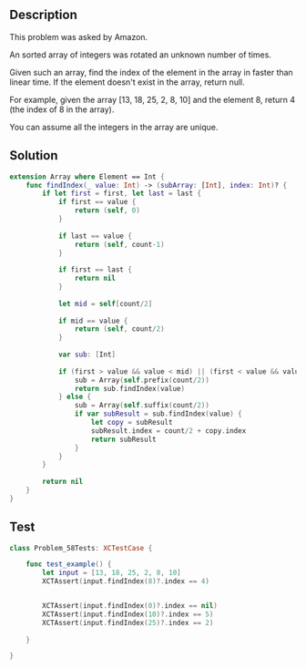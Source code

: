 ## Description

This problem was asked by Amazon.

An sorted array of integers was rotated an unknown number of times.

Given such an array, find the index of the element in the array in faster than linear time. If the element doesn't exist in the array, return null.

For example, given the array [13, 18, 25, 2, 8, 10] and the element 8, return 4 (the index of 8 in the array).

You can assume all the integers in the array are unique.

## Solution
    
```swift
extension Array where Element == Int {
    func findIndex(_ value: Int) -> (subArray: [Int], index: Int)? {
        if let first = first, let last = last {
            if first == value {
                return (self, 0)
            }
            
            if last == value {
                return (self, count-1)
            }
            
            if first == last {
                return nil
            }
            
            let mid = self[count/2]
            
            if mid == value {
                return (self, count/2)
            }
            
            var sub: [Int]
            
            if (first > value && value < mid) || (first < value && value > mid) {
                sub = Array(self.prefix(count/2))
                return sub.findIndex(value)
            } else {
                sub = Array(self.suffix(count/2))
                if var subResult = sub.findIndex(value) {
                    let copy = subResult
                    subResult.index = count/2 + copy.index
                    return subResult
                }
            }
        }
        
        return nil
    }
}
```

## Test

```swift
class Problem_58Tests: XCTestCase {

    func test_example() {
        let input = [13, 18, 25, 2, 8, 10]
        XCTAssert(input.findIndex(8)?.index == 4)


        XCTAssert(input.findIndex(0)?.index == nil)
        XCTAssert(input.findIndex(10)?.index == 5)
        XCTAssert(input.findIndex(25)?.index == 2)
        
    }

}
```